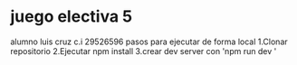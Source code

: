 # juego electiva 5
alumno luis cruz c.i 29526596
pasos para ejecutar de forma local
1.Clonar repositorio
2.Ejecutar npm install 
3.crear dev server  con 'npm run dev '
